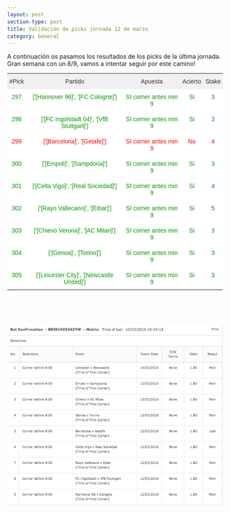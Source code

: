 ```yaml
---
layout: post
section-type: post
title: Validación de picks jornada 12 de marzo
category: General
---
```


A continuación os pasamos los resultados de los picks de la última jornada. Gran semana con un 8/9, vamos a intentar seguir por este camino!

<style type="text/css">
.tg  {border-collapse:collapse;border-spacing:0;border-color:#ccc;margin:0px auto;}
.tg td{font-family:Arial, sans-serif;font-size:14px;padding:10px 5px;border-style:solid;border-width:0px;overflow:hidden;word-break:normal;border-color:#ccc;color:#333;background-color:#fff;}
.tg th{font-family:Arial, sans-serif;font-size:14px;font-weight:normal;padding:10px 5px;border-style:solid;border-width:0px;overflow:hidden;word-break:normal;border-color:#ccc;color:#333;background-color:#f0f0f0;}
.tg .tg-baqh{text-align:center;vertical-align:top}
.tg .tg-i218{color:#009901;text-align:center;vertical-align:top}
.tg .tg-9ewa{color:#fe0000;text-align:center;vertical-align:top}
</style>
<table class="tg">
  <tr>
    <th class="tg-baqh">#Pick</th>
    <th class="tg-baqh">Partido</th>
    <th class="tg-baqh">Apuesta</th>
    <th class="tg-baqh">Acierto</th>
    <th class="tg-baqh">Stake</th>
  </tr>
  <tr>
    <td class="tg-i218">297</td>
    <td class="tg-i218">['[Hannover 96]', '[FC Cologne]']</td>
    <td class="tg-i218">SI corner antes min 9</td>
    <td class="tg-i218">Si</td>
    <td class="tg-i218">3</td>
  </tr>
  <tr>
    <td class="tg-i218">298</td>
    <td class="tg-i218">['[FC Ingolstadt 04]', '[VfB Stuttgart]']</td>
    <td class="tg-i218">SI corner antes min 9</td>
    <td class="tg-i218">Si</td>
    <td class="tg-i218">3</td>
  </tr>
  <tr>
    <td class="tg-9ewa">299</td>
    <td class="tg-9ewa">['[Barcelona]', '[Getafe]']</td>
    <td class="tg-9ewa">SI corner antes min 9</td>
    <td class="tg-9ewa">No</td>
    <td class="tg-9ewa">4</td>
  </tr>
  <tr>
    <td class="tg-i218">300</td>
    <td class="tg-i218">['[Empoli]', '[Sampdoria]']</td>
    <td class="tg-i218">SI corner antes min 9</td>
    <td class="tg-i218">Si</td>
    <td class="tg-i218">3</td>
  </tr>
  <tr>
    <td class="tg-i218">301</td>
    <td class="tg-i218">['[Celta Vigo]', '[Real Sociedad]']</td>
    <td class="tg-i218">SI corner antes min 9</td>
    <td class="tg-i218">Si</td>
    <td class="tg-i218">4</td>
  </tr>
  <tr>
    <td class="tg-i218">302</td>
    <td class="tg-i218">['[Rayo Vallecano]', '[Eibar]']</td>
    <td class="tg-i218">SI corner antes min 9</td>
    <td class="tg-i218">Si</td>
    <td class="tg-i218">5</td>
  </tr>
  <tr>
    <td class="tg-i218">303</td>
    <td class="tg-i218">['[Chievo Verona]', '[AC Milan]']</td>
    <td class="tg-i218">SI corner antes min 9</td>
    <td class="tg-i218">Si</td>
    <td class="tg-i218">3</td>
  </tr>
  <tr>
    <td class="tg-i218">304</td>
    <td class="tg-i218">['[Genoa]', '[Torino]']</td>
    <td class="tg-i218">SI corner antes min 9</td>
    <td class="tg-i218">Si</td>
    <td class="tg-i218">3</td>
  </tr>
  <tr>
    <td class="tg-i218">305</td>
    <td class="tg-i218">['[Leicester City]', '[Newcastle United]']</td>
    <td class="tg-i218">SI corner antes min 9</td>
    <td class="tg-i218">Si</td>
    <td class="tg-i218">3</td>
  </tr>
</table>

<br><br><br>

![Stats](/img/pant_12mar.png)

